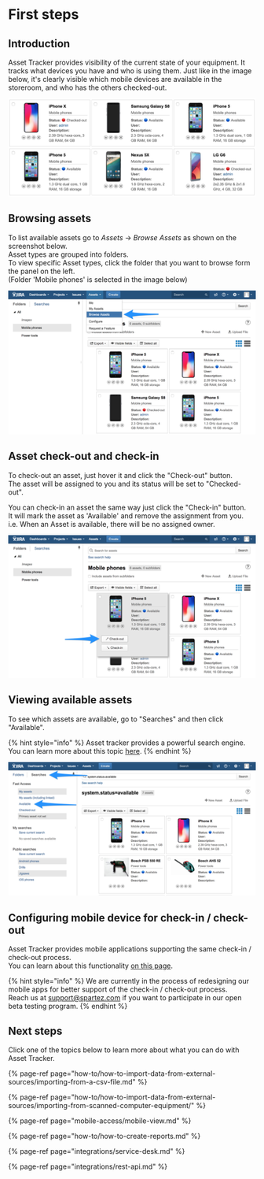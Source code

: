 # First steps

## Introduction

Asset Tracker provides visibility of the current state of your equipment. It tracks what devices you have and who is using them. Just like in the image below, it's clearly visible which mobile devices are available in the storeroom, and who has the others checked-out.

![](.gitbook/assets/image%20%2811%29.png)

## Browsing assets

To list available assets go to _Assets_ → _Browse Assets_ as shown on the screenshot below.   
Asset types are grouped into folders.   
To view specific Asset types, click the folder that you want to browse form the panel on the left.   
\(Folder 'Mobile phones' is selected in the image below\)

![](.gitbook/assets/image%20%281%29.png)

## Asset check-out and check-in

To check-out an asset, just hover it and click the "Check-out" button.   
The asset will be assigned to you and its status will be set to "Checked-out".

You can check-in an asset the same way just click the "Check-in" button.   
It will mark the asset as 'Available' and remove the assignment from you.  
i.e. When an Asset is available, there will be no assigned owner. 

![](.gitbook/assets/image%20%2826%29.png)

## Viewing available assets

To see which assets are available, go to "Searches" and then click "Available".

{% hint style="info" %}
Asset tracker provides a powerful search engine. You can learn more about this topic [here](searching/).
{% endhint %}

![](.gitbook/assets/image%20%2847%29.png)

## Configuring mobile device for check-in / check-out

Asset Tracker provides mobile applications supporting the same check-in / check-out process.   
You can learn about this functionality [on this page](how-to/how-to-define-and-execute-pre-packaged-operation-sequences-on-assets/invoking-operation-sequences-by-scanning-asset-label.md).

{% hint style="info" %}
We are currently in the process of redesigning our mobile apps for better support of the check-in / check-out process.   
Reach us at [support@spartez.com](mailto:support@spartez.com) if you want to participate in our open beta testing program.
{% endhint %}

## Next steps

Click one of the topics below to learn more about what you can do with Asset Tracker.

{% page-ref page="how-to/how-to-import-data-from-external-sources/importing-from-a-csv-file.md" %}

{% page-ref page="how-to/how-to-import-data-from-external-sources/importing-from-scanned-computer-equipment/" %}

{% page-ref page="mobile-access/mobile-view.md" %}

{% page-ref page="how-to/how-to-create-reports.md" %}

{% page-ref page="integrations/service-desk.md" %}

{% page-ref page="integrations/rest-api.md" %}



